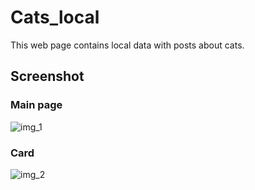 # Cats_local

This web page contains local data with posts about cats.

## Screenshot
### Main page
![img_1](https://imagizer.imageshack.com/img924/8516/MV6OAj.png)
### Card 
![img_2](https://imagizer.imageshack.com/img923/6288/6G1gPx.png)